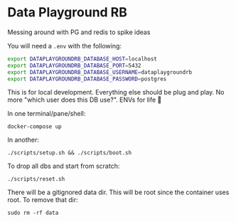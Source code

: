# Data Playground RB

Messing around with PG and redis to spike ideas

You will need a `.env` with the following:

```bash
export DATAPLAYGROUNDRB_DATABASE_HOST=localhost
export DATAPLAYGROUNDRB_DATABASE_PORT=5432
export DATAPLAYGROUNDRB_DATABASE_USERNAME=dataplaygroundrb
export DATAPLAYGROUNDRB_DATABASE_PASSWORD=postgres
```

This is for local development. Everything else should be plug and play. No more "which user does this DB use?". ENVs for life :rocket:

In one terminal/pane/shell:

`docker-compose up`

In another:

`./scripts/setup.sh && ./scripts/boot.sh`

To drop all dbs and start from scratch:

`./scripts/reset.sh`

There will be a gitignored data dir. This will be root since the container uses root. To remove that dir:

`sudo rm -rf data`
